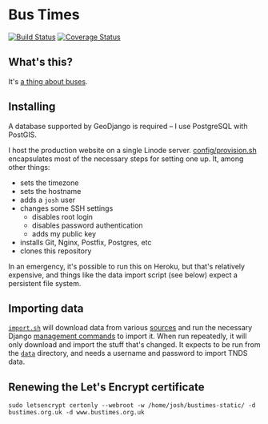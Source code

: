 # Bus Times

[![Build Status](https://travis-ci.org/jclgoodwin/bustimes.org.uk.svg?branch=master)](https://travis-ci.org/jclgoodwin/bustimes.org.uk)
[![Coverage Status](https://coveralls.io/repos/github/jclgoodwin/bustimes.org.uk/badge.svg?branch=master)](https://coveralls.io/github/jclgoodwin/bustimes.org.uk?branch=master)

## What's this?

It's [a thing about buses](https://bustimes.org.uk/).

## Installing

A database supported by GeoDjango is required – I use PostgreSQL with PostGIS.

I host the production website on a single Linode server. [config/provision.sh](config/provision.sh) encapsulates most of the necessary steps for setting one up. It, among other things:

- sets the timezone
- sets the hostname
- adds a `josh` user
- changes some SSH settings
  - disables root login
  - disables password authentication
  - adds my public key
- installs Git, Nginx, Postfix, Postgres, etc
- clones this repository

In an emergency, it's possible to run this on Heroku, but that's relatively expensive, and things like the data import script (see below) expect a persistent file system.

## Importing data

[`import.sh`](data/import.sh) will download data from various [sources](https://bustimes.org.uk/data) and run the necessary Django [management commands](busstops/management/commands) to import it.
When run repeatedly, it will only download and import the stuff that's changed.
It expects to be run from the [`data`](data) directory, and needs a username and password to import TNDS data.

## Renewing the Let's Encrypt certificate

    sudo letsencrypt certonly --webroot -w /home/josh/bustimes-static/ -d bustimes.org.uk -d www.bustimes.org.uk
